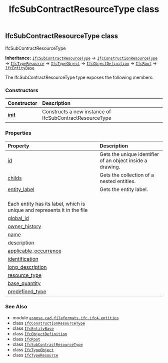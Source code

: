 ﻿---
title: IfcSubContractResourceType class
second_title: Aspose.CAD for Python via .NET API References
description: 
type: docs
weight: 6690
url: /python-net/aspose.cad.fileformats.ifc.ifc4.entities/ifcsubcontractresourcetype/
is_root: false
---

## IfcSubContractResourceType class

IfcSubContractResourceType



**Inheritance:** [`IfcSubContractResourceType`](/cad/python-net/aspose.cad.fileformats.ifc.ifc4.entities/ifcsubcontractresourcetype) → 
[`IfcConstructionResourceType`](/cad/python-net/aspose.cad.fileformats.ifc.ifc4.entities/ifcconstructionresourcetype) → 
[`IfcTypeResource`](/cad/python-net/aspose.cad.fileformats.ifc.ifc4.entities/ifctyperesource) → 
[`IfcTypeObject`](/cad/python-net/aspose.cad.fileformats.ifc.ifc4.entities/ifctypeobject) → 
[`IfcObjectDefinition`](/cad/python-net/aspose.cad.fileformats.ifc.ifc4.entities/ifcobjectdefinition) → 
[`IfcRoot`](/cad/python-net/aspose.cad.fileformats.ifc.ifc4.entities/ifcroot) → 
[`IfcEntityBase`](/cad/python-net/aspose.cad.fileformats.ifc/ifcentitybase)



The IfcSubContractResourceType type exposes the following members:

### Constructors
| Constructor | Description |
| :- | :- |
| [__init__](/cad/python-net/aspose.cad.fileformats.ifc.ifc4.entities/ifcsubcontractresourcetype/__init__/#) | Constructs a new instance of IfcSubContractResourceType |


### Properties
| Property | Description |
| :- | :- |
| [id](/cad/python-net/aspose.cad.fileformats.ifc.ifc4.entities/ifcsubcontractresourcetype/id) | Gets the unique identifier of an object inside a drawing. |
| [childs](/cad/python-net/aspose.cad.fileformats.ifc.ifc4.entities/ifcsubcontractresourcetype/childs) | Gets the collection of a nested entities. |
| [entity_label](/cad/python-net/aspose.cad.fileformats.ifc.ifc4.entities/ifcsubcontractresourcetype/entity_label) | Gets the entity label.<br/>Each entity has its label, which is unique and represents it in the file |
| [global_id](/cad/python-net/aspose.cad.fileformats.ifc.ifc4.entities/ifcsubcontractresourcetype/global_id) |  |
| [owner_history](/cad/python-net/aspose.cad.fileformats.ifc.ifc4.entities/ifcsubcontractresourcetype/owner_history) |  |
| [name](/cad/python-net/aspose.cad.fileformats.ifc.ifc4.entities/ifcsubcontractresourcetype/name) |  |
| [description](/cad/python-net/aspose.cad.fileformats.ifc.ifc4.entities/ifcsubcontractresourcetype/description) |  |
| [applicable_occurrence](/cad/python-net/aspose.cad.fileformats.ifc.ifc4.entities/ifcsubcontractresourcetype/applicable_occurrence) |  |
| [identification](/cad/python-net/aspose.cad.fileformats.ifc.ifc4.entities/ifcsubcontractresourcetype/identification) |  |
| [long_description](/cad/python-net/aspose.cad.fileformats.ifc.ifc4.entities/ifcsubcontractresourcetype/long_description) |  |
| [resource_type](/cad/python-net/aspose.cad.fileformats.ifc.ifc4.entities/ifcsubcontractresourcetype/resource_type) |  |
| [base_quantity](/cad/python-net/aspose.cad.fileformats.ifc.ifc4.entities/ifcsubcontractresourcetype/base_quantity) |  |
| [predefined_type](/cad/python-net/aspose.cad.fileformats.ifc.ifc4.entities/ifcsubcontractresourcetype/predefined_type) |  |



### See Also
* module [`aspose.cad.fileformats.ifc.ifc4.entities`](..)
* class [`IfcConstructionResourceType`](/cad/python-net/aspose.cad.fileformats.ifc.ifc4.entities/ifcconstructionresourcetype)
* class [`IfcEntityBase`](/cad/python-net/aspose.cad.fileformats.ifc/ifcentitybase)
* class [`IfcObjectDefinition`](/cad/python-net/aspose.cad.fileformats.ifc.ifc4.entities/ifcobjectdefinition)
* class [`IfcRoot`](/cad/python-net/aspose.cad.fileformats.ifc.ifc4.entities/ifcroot)
* class [`IfcSubContractResourceType`](/cad/python-net/aspose.cad.fileformats.ifc.ifc4.entities/ifcsubcontractresourcetype)
* class [`IfcTypeObject`](/cad/python-net/aspose.cad.fileformats.ifc.ifc4.entities/ifctypeobject)
* class [`IfcTypeResource`](/cad/python-net/aspose.cad.fileformats.ifc.ifc4.entities/ifctyperesource)
